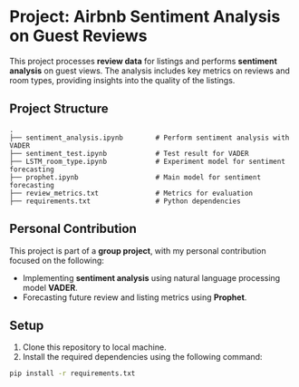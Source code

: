 # Project: Airbnb Sentiment Analysis on Guest Reviews

This project processes **review data** for listings and performs **sentiment analysis** on guest views. The analysis includes key metrics on reviews and room types, providing insights into the quality of the listings.

## Project Structure

```
.
├── sentiment_analysis.ipynb        # Perform sentiment analysis with VADER
├── sentiment_test.ipynb            # Test result for VADER
├── LSTM_room_type.ipynb            # Experiment model for sentiment forecasting
├── prophet.ipynb                   # Main model for sentiment forecasting
├── review_metrics.txt              # Metrics for evaluation
├── requirements.txt                # Python dependencies
```

## Personal Contribution

This project is part of a **group project**, with my personal contribution focused on the following:
- Implementing **sentiment analysis** using natural language processing model **VADER**.
- Forecasting future review and listing metrics using **Prophet**.

## Setup

1. Clone this repository to local machine.
2. Install the required dependencies using the following command:

```bash
pip install -r requirements.txt
```
